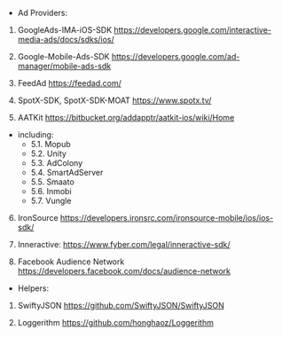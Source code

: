 - Ad Providers:

1. GoogleAds-IMA-iOS-SDK
https://developers.google.com/interactive-media-ads/docs/sdks/ios/

2. Google-Mobile-Ads-SDK
https://developers.google.com/ad-manager/mobile-ads-sdk

3. FeedAd
https://feedad.com/

4. SpotX-SDK, SpotX-SDK-MOAT
https://www.spotx.tv/

5. AATKit
https://bitbucket.org/addapptr/aatkit-ios/wiki/Home

  - including: 
    * 5.1.   Mopub
    * 5.2. Unity
    * 5.3. AdColony
    * 5.4. SmartAdServer
    * 5.5. Smaato
    * 5.6. Inmobi
    * 5.7. Vungle

6. IronSource
https://developers.ironsrc.com/ironsource-mobile/ios/ios-sdk/

7. Inneractive: 
https://www.fyber.com/legal/inneractive-sdk/

8. Facebook Audience Network
https://developers.facebook.com/docs/audience-network

- Helpers: 

1. SwiftyJSON
https://github.com/SwiftyJSON/SwiftyJSON

2. Loggerithm
https://github.com/honghaoz/Loggerithm

